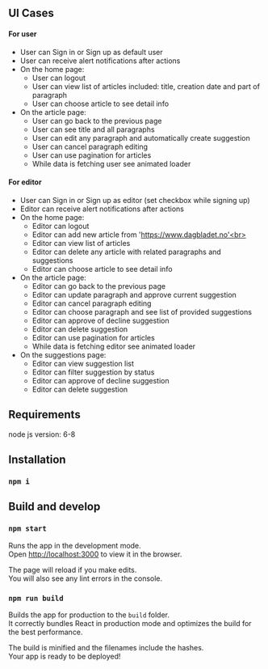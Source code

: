 ## UI Cases

#### For user

- User can Sign in or Sign up as default user<br>
- User can receive alert notifications after actions<br>
- On the home page:<br>
    * User can logout<br>
    * User can view list of articles included: title, creation date and part of paragraph<br>
    * User can choose article to see detail info
- On the article page:<br>
    * User can go back to the previous page<br>
    * User can see title and all paragraphs<br>
    * User can edit any paragraph and automatically create suggestion<br>
    * User can cancel paragraph editing<br>
    * User can use pagination for articles<br>
    * While data is fetching user see animated loader<br> 
    
#### For editor

- User can Sign in or Sign up as editor (set checkbox while signing up)<br>
- Editor can receive alert notifications after actions<br>
- On the home page:<br>
    * Editor can logout<br>
    * Editor can add new article from 'https://www.dagbladet.no'<br>
    * Editor can view list of articles<br>
    * Editor can delete any article with related paragraphs and suggestions<br>
    * Editor can choose article to see detail info
- On the article page:<br>
    * Editor can go back to the previous page<br>
    * Editor can update paragraph and approve current suggestion<br>
    * Editor can cancel paragraph editing<br>
    * Editor can choose paragraph and see list of provided suggestions<br>
    * Editor can approve of decline suggestion<br>
    * Editor can delete suggestion<br>
    * Editor can use pagination for articles<br>
    * While data is fetching editor see animated loader<br> 
- On the suggestions page:<br>
    * Editor can view suggestion list<br>
    * Editor can filter suggestion by status<br>
    * Editor can approve of decline suggestion<br>
    * Editor can delete suggestion<br>

## Requirements

node js version: 6-8 <br>

## Installation

### `npm i`

## Build and develop

### `npm start`

Runs the app in the development mode.<br>
Open [http://localhost:3000](http://localhost:3000) to view it in the browser.

The page will reload if you make edits.<br>
You will also see any lint errors in the console.


### `npm run build`

Builds the app for production to the `build` folder.<br>
It correctly bundles React in production mode and optimizes the build for the best performance.

The build is minified and the filenames include the hashes.<br>
Your app is ready to be deployed!